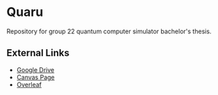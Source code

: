 # Quaru
Repository for group 22 quantum computer simulator bachelor's thesis.

## External Links
- [Google Drive](https://drive.google.com/drive/folders/1SPfrqoUSkliOfUi64RXRsj8BRy-veqLI?usp=sharing)
- [Canvas Page](https://chalmers.instructure.com/groups/158527)
- [Overleaf](https://www.overleaf.com/read/tsphshnkpfxy)
